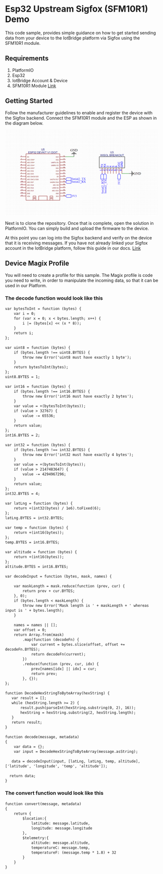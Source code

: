 # Esp32 Upstream Sigfox (SFM10R1) Demo

This code sample, provides simple guidance on how to get started sending data 
from your device to the IotBridge platform via Sigfox using the SFM10R1 module.

## Requirements

1. PlatformIO
2. Esp32
3. IotBridge Account & Device
4. SFM10R1 Module [Link](https://partners.sigfox.com/products/sfm10r1)

## Getting Started

Follow the manufacturer guidelines to enable and register the device with the Sigfox backend.
Connect the SFM10R1 module and the ESP as shown in the diagram below.

![Schematic](./Schematic.png)

Next is to clone the repository. Once that is complete, open the solution in PlatformIO.
You can simply build and upload the firmware to the device.

At this point you can log into the Sigfox backend and verify on the device that it is receiving messages.
If you have not already linked your Sigfox account in the IotBridge platform, follow this guide in our docs. [Link](https://docs.iotbridge.co.za/#/accounts-and-subscriptions/adding-sigfox-credentials)

## Device Magix Profile

You will need to create a profile for this sample. 
The Magix profile is code you need to write, in order to manipulate the incoming data, 
so that it can be used in our Platform.

### The decode function would look like this

```
var bytesToInt = function (bytes) {
    var i = 0;
    for (var x = 0; x < bytes.length; x++) {
        i |= (bytes[x] << (x * 8));
    }
    return i;
};

var uint8 = function (bytes) {
    if (bytes.length !== uint8.BYTES) {
        throw new Error('uint8 must have exactly 1 byte');
    }
    return bytesToInt(bytes);
};
uint8.BYTES = 1;

var int16 = function (bytes) {
    if (bytes.length !== int16.BYTES) {
        throw new Error('int16 must have exactly 2 bytes');
    }
    var value = +(bytesToInt(bytes));
    if (value > 32767) {
        value -= 65536;
    }
    return value;
};
int16.BYTES = 2;

var int32 = function (bytes) {
    if (bytes.length !== int32.BYTES) {
        throw new Error('int32 must have exactly 4 bytes');
    }
    var value = +(bytesToInt(bytes));
    if (value > 2147483647) {
        value -= 4294967296;
    }
    return value;
};
int32.BYTES = 4;

var latLng = function (bytes) {
    return +(int32(bytes) / 1e6).toFixed(6);
};
latLng.BYTES = int32.BYTES;

var temp = function (bytes) {
    return +(int16(bytes));
};
temp.BYTES = int16.BYTES;

var altitude = function (bytes) {
    return +(int16(bytes));
};
altitude.BYTES = int16.BYTES;

var decodeInput = function (bytes, mask, names) {

    var maskLength = mask.reduce(function (prev, cur) {
        return prev + cur.BYTES;
    }, 0);
    if (bytes.length < maskLength) {
        throw new Error('Mask length is ' + maskLength + ' whereas input is ' + bytes.length);
    }

    names = names || [];
    var offset = 0;
    return Array.from(mask)
        .map(function (decodeFn) {
            var current = bytes.slice(offset, offset += decodeFn.BYTES);
            return decodeFn(current);
        })
        .reduce(function (prev, cur, idx) {
            prev[names[idx] || idx] = cur;
            return prev;
        }, {});
};

function DecodeHexStringToByteArray(hexString) {
   var result = [];
   while (hexString.length >= 2) { 
       result.push(parseInt(hexString.substring(0, 2), 16));
       hexString = hexString.substring(2, hexString.length);
   }
   return result;
}

function decode(message, metadata)
{
    var data = {};
    var input = DecodeHexStringToByteArray(message.asString);

   data = decodeInput(input, [latLng, latLng, temp, altitude], ['latitude', 'longitude', 'temp', 'altitude']);

  return data;
}
```

### The convert function would look like this

```
function convert(message, metadata)
{
    return {
        $location:{
            latitude: message.latitude,
            longitude: message.longitude
        },
        $telemetry:{
            altitude: message.altitude,
            temperatureC: message.temp,
            temperatureF: (message.temp * 1.8) + 32
        }
    }
}
```

